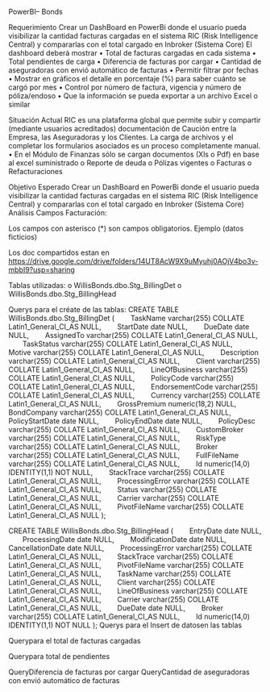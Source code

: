 PowerBI– Bonds

Requerimiento
Crear un DashBoard en PowerBi donde el usuario pueda visibilizar la cantidad facturas cargadas en el sistema RIC (Risk Intelligence Central) 
y compararlas con el total cargado en Inbroker (Sistema Core)
El dashboard deberá mostrar
•	Total de facturas cargadas en cada sistema
•	Total pendientes de carga
•	Diferencia de facturas por cargar
•	Cantidad de aseguradoras con envió automático de facturas
•	Permitir filtrar por fechas
•	Mostrar en gráficos el detalle en porcentaje (%) para saber cuánto se cargó por mes
•	Control por número de factura, vigencia y número de póliza/endoso
•	Que la información se pueda exportar a un archivo Excel o similar 

Situación Actual
RIC es una plataforma global que permite subir y compartir (mediante usuarios acreditados) documentación de Caución entre la Empresa, las Aseguradoras y los Clientes.
La carga de archivos y el completar los formularios asociados es un proceso completamente manual.
•	En el Módulo de Finanzas sólo se cargan documentos (Xls o Pdf) en base al excel suministrado
o	Reporte de deuda
o	Pólizas vigentes
o	Facturas
o	Refacturaciones 

Objetivo Esperado
Crear un DashBoard en PowerBi donde el usuario pueda visibilizar la cantidad facturas cargadas en el sistema RIC (Risk Intelligence Central) y compararlas con el total cargado en Inbroker (Sistema Core)
Análisis
Campos Facturación:
 
Los campos con asterisco (*) son campos obligatorios.
Ejemplo (datos ficticios)

Los doc compartidos estan en https://drive.google.com/drive/folders/14UT8AcW9X9uMyuhj0AOjV4bo3v-mbbI9?usp=sharing

Tablas utilizadas:
o	WillisBonds.dbo.Stg_BillingDet
o	WillisBonds.dbo.Stg_BillingHead

Querys para el créate de las tablas:
CREATE TABLE WillisBonds.dbo.Stg_BillingDet (
  TaskName varchar(255) COLLATE Latin1_General_CI_AS NULL,
  StartDate date NULL,
  DueDate date NULL,
  AssignedTo varchar(255) COLLATE Latin1_General_CI_AS NULL,
  TaskStatus varchar(255) COLLATE Latin1_General_CI_AS NULL,
  Motive varchar(255) COLLATE Latin1_General_CI_AS NULL,
  Description varchar(255) COLLATE Latin1_General_CI_AS NULL,
  Client varchar(255) COLLATE Latin1_General_CI_AS NULL,
  LineOfBusiness varchar(255) COLLATE Latin1_General_CI_AS NULL,
  PolicyCode varchar(255) COLLATE Latin1_General_CI_AS NULL,
  EndorsementCode varchar(255) COLLATE Latin1_General_CI_AS NULL,
  Currency varchar(255) COLLATE Latin1_General_CI_AS NULL,
  GrossPremium numeric(18,2) NULL,
  BondCompany varchar(255) COLLATE Latin1_General_CI_AS NULL,
  PolicyStartDate date NULL,
  PolicyEndDate date NULL,
  PolicyDesc varchar(255) COLLATE Latin1_General_CI_AS NULL,
  CustomBroker varchar(255) COLLATE Latin1_General_CI_AS NULL,
  RiskType varchar(255) COLLATE Latin1_General_CI_AS NULL,
  Broker varchar(255) COLLATE Latin1_General_CI_AS NULL,
  FullFileName varchar(255) COLLATE Latin1_General_CI_AS NULL,
  Id numeric(14,0) IDENTITY(1,1) NOT NULL,
  StackTrace varchar(255) COLLATE Latin1_General_CI_AS NULL,
  ProcessingError varchar(255) COLLATE Latin1_General_CI_AS NULL,
  Status varchar(255) COLLATE Latin1_General_CI_AS NULL,
  Carrier varchar(255) COLLATE Latin1_General_CI_AS NULL,
  PivotFileName varchar(255) COLLATE Latin1_General_CI_AS NULL
);
 
CREATE TABLE WillisBonds.dbo.Stg_BillingHead (
  EntryDate date NULL,
  ProcessingDate date NULL,
  ModificationDate date NULL,
  CancellationDate date NULL,
  ProcessingError varchar(255) COLLATE Latin1_General_CI_AS NULL,
  StackTrace varchar(255) COLLATE Latin1_General_CI_AS NULL,
  PivotFileName varchar(255) COLLATE Latin1_General_CI_AS NULL,
  TaskName varchar(255) COLLATE Latin1_General_CI_AS NULL,
  Client varchar(255) COLLATE Latin1_General_CI_AS NULL,
  LineOfBusiness varchar(255) COLLATE Latin1_General_CI_AS NULL,
  Carrier varchar(255) COLLATE Latin1_General_CI_AS NULL,
  DueDate date NULL,
  Broker varchar(255) COLLATE Latin1_General_CI_AS NULL,
  Id numeric(14,0) IDENTITY(1,1) NOT NULL
);
 Querys para el Insert de datosen las tablas

Querypara el total de facturas cargadas

Querypara total de pendientes

QueryDiferencia de facturas por cargar
QueryCantidad de aseguradoras con envió automático de facturas
